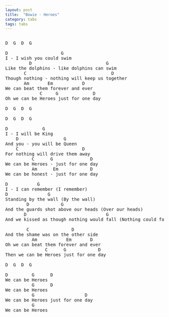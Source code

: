 ```yaml
---
layout: post
title:  "Bowie - Heroes"
category: tabs
tags: tabs
---
```

<pre>

D  G  D  G

D                    G
I - I wish you could swim
         D                            G
Like the dolphins - like dolphins can swim
       C                                D
Though nothing - nothing will keep us together
       Am       Em           D
We can beat them forever and ever
             C     G             D
Oh we can be Heroes just for one day

D  G  D  G 

D  G  D  G

D             G 
I - I will be King
    D                 G
And you - you will be Queen
    C                        D
For nothing will drive them away
          C      G              D
We can be Heroes - just for one day
          Am      Em            D
We can be honest - just for one day

D           G
I - I can remember (I remember)
D               G
Standing by the wall (By the wall)
        D            G
And the guards shot above our heads (Over our heads)
       D                              G
And we kissed as though nothing would fall (Nothing could fall)

        C                D
And the shame was on the other side
          Am           Em       D
Oh we can beat them forever and ever
               C      G            D
Then we can be Heroes just for one day

D  G  D  G 

D         G      D
We can be Heroes
          G      D
We can be Heroes
          G                   D
We can be Heroes just for one day
          G
We can be Heroes


</pre>
